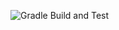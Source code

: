 ![Gradle Build and Test](https://github.com/sibkas/auto_hw_6/actions/workflows/gradle.yml/badge.svg)